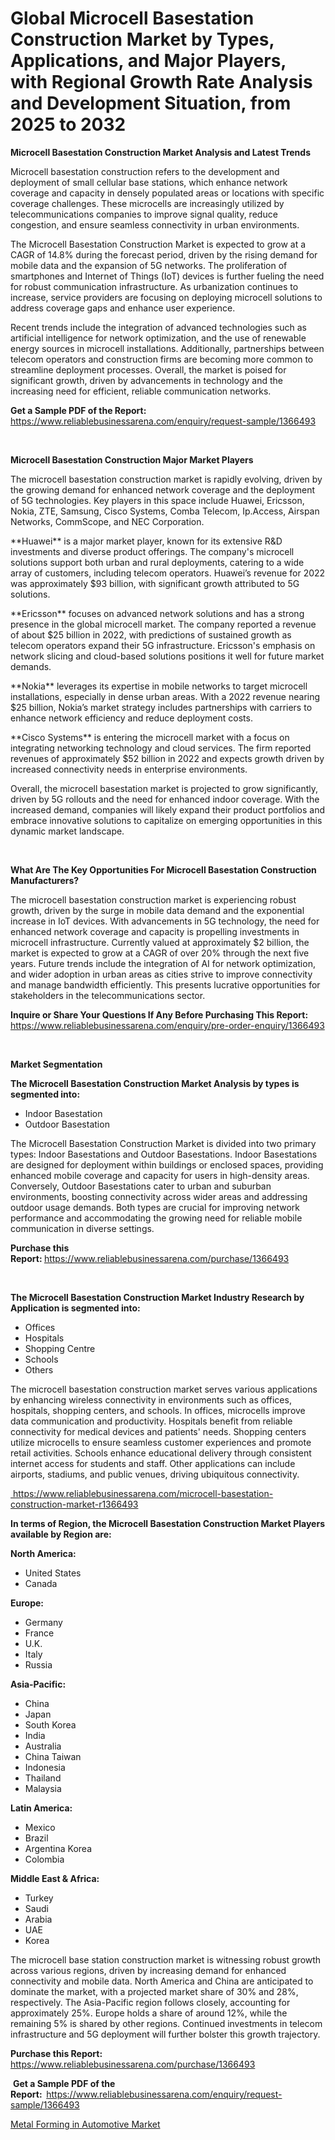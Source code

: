<p><h1>Global Microcell Basestation Construction Market by Types, Applications, and Major Players, with Regional Growth Rate Analysis and Development Situation, from 2025 to 2032</h1></p><p><strong>Microcell Basestation Construction Market Analysis and Latest Trends</strong></p>
<p><p>Microcell basestation construction refers to the development and deployment of small cellular base stations, which enhance network coverage and capacity in densely populated areas or locations with specific coverage challenges. These microcells are increasingly utilized by telecommunications companies to improve signal quality, reduce congestion, and ensure seamless connectivity in urban environments.</p><p>The Microcell Basestation Construction Market is expected to grow at a CAGR of 14.8% during the forecast period, driven by the rising demand for mobile data and the expansion of 5G networks. The proliferation of smartphones and Internet of Things (IoT) devices is further fueling the need for robust communication infrastructure. As urbanization continues to increase, service providers are focusing on deploying microcell solutions to address coverage gaps and enhance user experience.</p><p>Recent trends include the integration of advanced technologies such as artificial intelligence for network optimization, and the use of renewable energy sources in microcell installations. Additionally, partnerships between telecom operators and construction firms are becoming more common to streamline deployment processes. Overall, the market is poised for significant growth, driven by advancements in technology and the increasing need for efficient, reliable communication networks.</p></p>
<p><strong>Get a Sample PDF of the Report:&nbsp;</strong> <a href="https://www.reliablebusinessarena.com/enquiry/request-sample/1366493?utm_campaign=1871&utm_medium=2&utm_source=Github&utm_content=ia&utm_term=22032025&utm_id=microcell-basestation-construction">https://www.reliablebusinessarena.com/enquiry/request-sample/1366493</a></p>
<p>&nbsp;</p>
<p><strong>Microcell Basestation Construction Major Market Players</strong></p>
<p><p>The microcell basestation construction market is rapidly evolving, driven by the growing demand for enhanced network coverage and the deployment of 5G technologies. Key players in this space include Huawei, Ericsson, Nokia, ZTE, Samsung, Cisco Systems, Comba Telecom, Ip.Access, Airspan Networks, CommScope, and NEC Corporation.</p><p>**Huawei** is a major market player, known for its extensive R&D investments and diverse product offerings. The company's microcell solutions support both urban and rural deployments, catering to a wide array of customers, including telecom operators. Huawei’s revenue for 2022 was approximately $93 billion, with significant growth attributed to 5G solutions.</p><p>**Ericsson** focuses on advanced network solutions and has a strong presence in the global microcell market. The company reported a revenue of about $25 billion in 2022, with predictions of sustained growth as telecom operators expand their 5G infrastructure. Ericsson's emphasis on network slicing and cloud-based solutions positions it well for future market demands.</p><p>**Nokia** leverages its expertise in mobile networks to target microcell installations, especially in dense urban areas. With a 2022 revenue nearing $25 billion, Nokia’s market strategy includes partnerships with carriers to enhance network efficiency and reduce deployment costs.</p><p>**Cisco Systems** is entering the microcell market with a focus on integrating networking technology and cloud services. The firm reported revenues of approximately $52 billion in 2022 and expects growth driven by increased connectivity needs in enterprise environments.</p><p>Overall, the microcell basestation market is projected to grow significantly, driven by 5G rollouts and the need for enhanced indoor coverage. With the increased demand, companies will likely expand their product portfolios and embrace innovative solutions to capitalize on emerging opportunities in this dynamic market landscape.</p></p>
<p>&nbsp;</p>
<p><strong>What Are The Key Opportunities For Microcell Basestation Construction Manufacturers?</strong></p>
<p><p>The microcell basestation construction market is experiencing robust growth, driven by the surge in mobile data demand and the exponential increase in IoT devices. With advancements in 5G technology, the need for enhanced network coverage and capacity is propelling investments in microcell infrastructure. Currently valued at approximately $2 billion, the market is expected to grow at a CAGR of over 20% through the next five years. Future trends include the integration of AI for network optimization, and wider adoption in urban areas as cities strive to improve connectivity and manage bandwidth efficiently. This presents lucrative opportunities for stakeholders in the telecommunications sector.</p></p>
<p><strong>Inquire or Share Your Questions If Any Before Purchasing This Report:</strong> <a href="https://www.reliablebusinessarena.com/enquiry/pre-order-enquiry/1366493?utm_campaign=1871&utm_medium=2&utm_source=Github&utm_content=ia&utm_term=22032025&utm_id=microcell-basestation-construction">https://www.reliablebusinessarena.com/enquiry/pre-order-enquiry/1366493</a></p>
<p>&nbsp;</p>
<p><strong>Market Segmentation</strong></p>
<p><strong>The Microcell Basestation Construction Market Analysis by types is segmented into:</strong></p>
<p><ul><li>Indoor Basestation</li><li>Outdoor Basestation</li></ul></p>
<p><p>The Microcell Basestation Construction Market is divided into two primary types: Indoor Basestations and Outdoor Basestations. Indoor Basestations are designed for deployment within buildings or enclosed spaces, providing enhanced mobile coverage and capacity for users in high-density areas. Conversely, Outdoor Basestations cater to urban and suburban environments, boosting connectivity across wider areas and addressing outdoor usage demands. Both types are crucial for improving network performance and accommodating the growing need for reliable mobile communication in diverse settings.</p></p>
<p><strong>Purchase this Report:&nbsp;</strong><a href="https://www.reliablebusinessarena.com/purchase/1366493?utm_campaign=1871&utm_medium=2&utm_source=Github&utm_content=ia&utm_term=22032025&utm_id=microcell-basestation-construction">https://www.reliablebusinessarena.com/purchase/1366493</a></p>
<p>&nbsp;</p>
<p><strong>The Microcell Basestation Construction Market Industry Research by Application is segmented into:</strong></p>
<p><ul><li>Offices</li><li>Hospitals</li><li>Shopping Centre</li><li>Schools</li><li>Others</li></ul></p>
<p><p>The microcell basestation construction market serves various applications by enhancing wireless connectivity in environments such as offices, hospitals, shopping centers, and schools. In offices, microcells improve data communication and productivity. Hospitals benefit from reliable connectivity for medical devices and patients' needs. Shopping centers utilize microcells to ensure seamless customer experiences and promote retail activities. Schools enhance educational delivery through consistent internet access for students and staff. Other applications can include airports, stadiums, and public venues, driving ubiquitous connectivity.</p></p>
<p><a href="https://www.reliablebusinessarena.com/microcell-basestation-construction-market-r1366493?utm_campaign=1871&utm_medium=2&utm_source=Github&utm_content=ia&utm_term=22032025&utm_id=microcell-basestation-construction">&nbsp;https://www.reliablebusinessarena.com/microcell-basestation-construction-market-r1366493</a></p>
<p><strong>In terms of Region, the Microcell Basestation Construction Market Players available by Region are:</strong></p>
<p>
    <p> <strong> North America: </strong>
        <ul>
            <li>United States</li>
            <li>Canada</li>
        </ul>
        </p> 
    <p> <strong> Europe: </strong>
        <ul>
            <li>Germany</li>
            <li>France</li>
            <li>U.K.</li>
            <li>Italy</li>
            <li>Russia</li>
        </ul>
        </p> 
    <p> <strong> Asia-Pacific: </strong>
        <ul>
            <li>China</li>
            <li>Japan</li>
            <li>South Korea</li>
            <li>India</li>
            <li>Australia</li>
            <li>China Taiwan</li>
            <li>Indonesia</li>
            <li>Thailand</li>
            <li>Malaysia</li>
        </ul>
        </p> 
    <p> <strong> Latin America: </strong>
        <ul>
            <li>Mexico</li>
            <li>Brazil</li>
            <li>Argentina Korea</li>
            <li>Colombia</li>
        </ul>
        </p> 
    <p> <strong> Middle East & Africa: </strong>
        <ul>
            <li>Turkey</li>
            <li>Saudi</li>
            <li>Arabia</li>
            <li>UAE</li>
            <li>Korea</li>
        </ul>
    </p>
    </p>
<p><p>The microcell base station construction market is witnessing robust growth across various regions, driven by increasing demand for enhanced connectivity and mobile data. North America and China are anticipated to dominate the market, with a projected market share of 30% and 28%, respectively. The Asia-Pacific region follows closely, accounting for approximately 25%. Europe holds a share of around 12%, while the remaining 5% is shared by other regions. Continued investments in telecom infrastructure and 5G deployment will further bolster this growth trajectory.</p></p>
<p><strong>Purchase this Report: </strong><a href="https://www.reliablebusinessarena.com/purchase/1366493?utm_campaign=1871&utm_medium=2&utm_source=Github&utm_content=ia&utm_term=22032025&utm_id=microcell-basestation-construction">https://www.reliablebusinessarena.com/purchase/1366493</a></p>
<p>&nbsp;<strong>Get a Sample PDF of the Report:&nbsp;&nbsp;</strong><a href="https://www.reliablebusinessarena.com/enquiry/request-sample/1366493?utm_campaign=1871&utm_medium=2&utm_source=Github&utm_content=ia&utm_term=22032025&utm_id=microcell-basestation-construction">https://www.reliablebusinessarena.com/enquiry/request-sample/1366493</a></p>
<p><strong></strong></p>
<p><p><a href="https://github.com/marloy8/Market-Research-Report-List-7/blob/main/metal-forming-in-automotive-market.md?utm_campaign=1871&utm_medium=2&utm_source=Github&utm_content=ia&utm_term=22032025&utm_id=microcell-basestation-construction">Metal Forming in Automotive Market</a></p></p>
